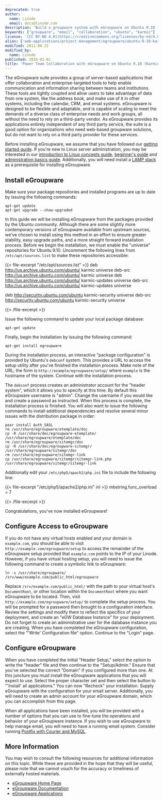 ```yaml
---
deprecated: true
author:
  name: Linode
  email: docs@linode.com
description: 'Build a groupware system with eGroupware on Ubuntu 9.10 (Karmic).'
keywords: ["groupware", "email", "collaboration", "ubuntu", "karmic"]
license: '[CC BY-ND 4.0](https://creativecommons.org/licenses/by-nd/4.0)'
alias: ['web-applications/project-management/egroupware/ubuntu-9-10-karmic/']
modified: 2011-08-22
modified_by:
  name: Linode
published: 2010-02-01
title: 'Power Team Collaboration with eGroupware on Ubuntu 9.10 (Karmic)'
---
```


The eGroupware suite provides a group of server-based applications that offer collaboration and enterprise-targeted tools to help enable communication and information sharing between teams and institutions. These tools are tightly coupled and allow users to take advantage of data from one system, like the address book, and make use of it in other systems, including the calendar, CRM, and email systems. eGroupware is designed to be flexible and adaptable, and is capable of scaling to meet the demands of a diverse class of enterprise needs and work groups, all without the need to rely on a third-party vendor. As eGroupware provides its applications entirely independent of any third party service, the suite is a good option for organizations who need web-based groupware solutions, but do not want to rely on a third party provider for these services.

Before installing eGroupware, we assume that you have followed our [getting started guide](/docs/getting-started/). If you're new to Linux server administration, you may be interested in our [introduction to Linux concepts guide](/docs/tools-reference/introduction-to-linux-concepts/), [beginner's guide](/docs/beginners-guide/) and [administration basics guide](/docs/using-linux/administration-basics). Additionally, you will need install a [LAMP stack](/docs/lamp-guides/ubuntu-9.10-karmic/) as a prerequisite for installing eGroupware.

Install eGroupware
------------------

Make sure your package repositories and installed programs are up to date by issuing the following commands:

    apt-get update
    apt-get upgrade --show-upgraded

In this guide we will be installing eGroupware from the packages provided by the Ubuntu community. Although there are some slightly more contemporary versions of eGroupware available from upstream sources, we've chosen to install using this method in an effort to ensure greater stability, easy upgrade paths, and a more straight forward installation process. Before we begin the installation, we must enable the "universe" repositories for Ubuntu 9.10. Uncomment the following lines from `/etc/apt/sources.list` to make these repositories accessible:

{{< file-excerpt "/etc/apt/sources.list" >}}
deb http://us.archive.ubuntu.com/ubuntu/ karmic universe
deb-src http://us.archive.ubuntu.com/ubuntu/ karmic universe
deb http://us.archive.ubuntu.com/ubuntu/ karmic-updates universe
deb-src http://us.archive.ubuntu.com/ubuntu/ karmic-updates universe

deb http://security.ubuntu.com/ubuntu karmic-security universe
deb-src http://security.ubuntu.com/ubuntu karmic-security universe

{{< /file-excerpt >}}


Issue the following command to update your local package database:

    apt-get update

Finally, begin the installation by issuing the following command:

    apt-get install egroupware

During the installation process, an interactive "package configuration" is provided by Ubuntu's `debconf` system. This provides a URL to access the setup utility after you've finished the installation process. Make note of the URL; the form is `http://example/egroupware/setup/` where `example` is the hostname of the system. Continue with the installation process.

The `debconf` process creates an administrator account for the "header system", which it allows you to specify at this time. By default this eGroupware username is "admin". Change the username if you would like and create a password as instructed. When this process is complete, the installation process is finished. You will also want to issue the following commands to install additional dependencies and resolve several minor issues with the distribution package in order:

    pear install Auth_SASL
    rm /usr/share/egroupware/etemplate/doc 
    cp -R /usr/share/doc/egroupware-etemplate/ /usr/share/egroupware/etemplate/doc
    rm /usr/share/egroupware/sitemgr/doc
    cp -R /usr/share/doc/egroupware-sitemgr/ /usr/share/egroupware/sitemgr/doc
    rm /usr/share/egroupware/sitemgr-link
    cp /usr/share/egroupware/sitemgr/sitemgr-link.php /usr/share/egroupware/sitemgr/sitemgr-link

Additionally edit your `/etc/php5/apach2/php.ini` file to include the following line:

{{< file-excerpt "/etc/php5/apache2/php.ini" ini >}}
mbstring.func_overload = 7

{{< /file-excerpt >}}


Congratulations, you've now installed eGroupware!

Configure Access to eGroupware
------------------------------

If you do not have any virtual hosts enabled and your domain is `example.com`, you should be able to visit `http://example.com/egroupware/setup` to access the remainder of the eGroupware setup provided that `example.com` points to the IP of your Linode. However, if you have virtual hosting setup, you will need to issue the following command to create a symbolic link to eGroupware:

    ln -s /usr/share/egroupware/ /srv/www/example.com/public_html/egroupware

Replace `/srv/example.com/public_html/` with the path to your virtual host's `DocumentRoot`, or other location within the `DocumentRoot` where you want eGroupware to be located. Then, visit `http://example.com/egroupware/setup/` to complete the setup process. You will be prompted for a password then brought to a configuration interface. Review the settings and modify them to reflect the specifics of your deployment, and create an "eGW Database Instance" for your deployment. Do not forget to create an administrative user for the database instance you are creating. When you have completed the eGroupware configuration, select the "'Write' Configuration file" option. Continue to the "Login" page.

Configure eGroupware
--------------------

When you have completed the initial "Header Setup," select the option to write the "header" file and then continue to the "Setup/Admin." Ensure that you've selected the correct "Domain" if you configured more than one. At this juncture you must install the eGroupware applications that you will expect to use. Select the proper character set and then select the button to "'Install' all applications." You can now "Recheck" your installation. Supply eGroupware with the configuration for your email server. Additionally, you will need to create an admin account for your eGroupware domain, which you can accomplish from this page.

When all applications have been installed, you will be provided with a number of options that you can use to fine-tune the operations and behavior of your eGroupware instance. If you wish to use eGroupware to help manage email, you will need to have a running email system. Consider running [Postfix with Courier and MySQL](/docs/email/postfix/courier-mysql-ubuntu-9.10-karmic).

More Information
----------------

You may wish to consult the following resources for additional information on this topic. While these are provided in the hope that they will be useful, please note that we cannot vouch for the accuracy or timeliness of externally hosted materials.

- [eGroupware Home Page](http://www.egroupware.org/)
- [eGroupware Documentation](http://www.egroupware.org/wiki/)
- [eGroupware Applications](http://www.egroupware.org/applications)



